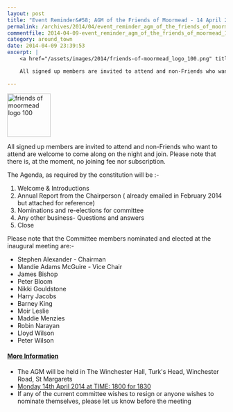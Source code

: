```yaml
---
layout: post
title: "Event Reminder&#58; AGM of the Friends of Moormead - 14 April 2014"
permalink: /archives/2014/04/event_reminder_agm_of_the_friends_of_moormead_14_a.html
commentfile: 2014-04-09-event_reminder_agm_of_the_friends_of_moormead_14_a
category: around_town
date: 2014-04-09 23:39:53
excerpt: |
    <a href="/assets/images/2014/friends-of-moormead_logo_100.png" title="See larger version of - friends of moormead logo 100"><img src="/assets/images/2014/friends-of-moormead_logo_100_thumb.png" width="100" height="100" alt="friends of moormead logo 100" class=" right" /></a>

    All signed up members are invited to attend and non-Friends who want to attend are welcome to come along on the night and join. Please note that there is, at the moment, no joining fee nor subscription.

---
```


<a href="/assets/images/2014/friends-of-moormead_logo_100.png" title="See larger version of - friends of moormead logo 100"><img src="/assets/images/2014/friends-of-moormead_logo_100_thumb.png" width="100" height="100" alt="friends of moormead logo 100" class=" right" /></a>

All signed up members are invited to attend and non-Friends who want to attend are welcome to come along on the night and join. Please note that there is, at the moment, no joining fee nor subscription.

The Agenda, as required by the constitution will be :-

1.  Welcome & Introductions
2.  Annual Report from the Chairperson ( already emailed in February 2014 but attached for reference)
3.  Nominations and re-elections for committee
4.  Any other business- Questions and answers
5.  Close

Please note that the Committee members nominated and elected at the inaugural meeting are:-

-   Stephen Alexander - Chairman
-   Mandie Adams McGuire - Vice Chair
-   James Bishop
-   Peter Bloom
-   Nikki Gouldstone
-   Harry Jacobs
-   Barney King
-   Moir Leslie
-   Maddie Menzies
-   Robin Narayan
-   Lloyd Wilson
-   Peter Wilson

#### [More Information](http://www.friendsofmoormead.org.uk/index.shtml)

-   The AGM will be held in The Winchester Hall, Turk's Head, Winchester Road, St Margarets
-   [Monday 14th April 2014 at TIME: 1800 for 1830](https://stmargarets.london/event/meeting/200705144392)
-   If any of the current committee wishes to resign or anyone wishes to nominate themselves, please let us know before the meeting
